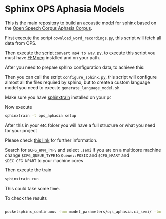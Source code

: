 # Sphinx OPS Aphasia Models

This is the main repository to build an acoustic model for sphinx based on the 
[Open Speech Corpus Aphasia Corpus](http://openspeechcorpus.contraslash.com/aphasia/list/).

First execute the script `download_word_recordings.py`, this script will fetch all data from OPS.

Then execute the script `convert_mp4_to_wav.py`, to execute this script you must have [FFMpeg](https://www.ffmpeg.org/)
installed and on your path.

After you need to prepare sphinx configuration data, to achieve this:
 
Then you can call the script `configure_sphinx.py`, this script will configure almost all the files required by sphinx,
but to create a custom language model you need to execute `generate_language_model.sh`.

Make sure you have [sphinxtrain](https://github.com/cmusphinx/sphinxtrain) installed on your pc

Now execute

```bash
sphinxtrain -t ops_aphasia setup
```

After this in your etc folder you will have a full structure or what you need for your project

Please check [this link](https://cmusphinx.github.io/wiki/tutorialam/#setting-up-the-training-scripts) for further 
information.

Search for `$CFG_HMM_TYPE` and select `.semi`
If you are on a multicore machine change `$CFG_QUEUE_TYPE` to `Queue::POSIX` and `$CFG_NPART` and `$DEC_CFG_NPART` to your machine cores

Then execute the train

```bash
sphinxtrain run
```

This could take some time.

To check the results

```bash

pocketsphinx_continuous -hmm model_parameters/ops_aphasia.ci_semi/ -lm etc/ops_aphasia.lm.DMP -dict etc/ops_aphasia.dic -inmic yes   
```
